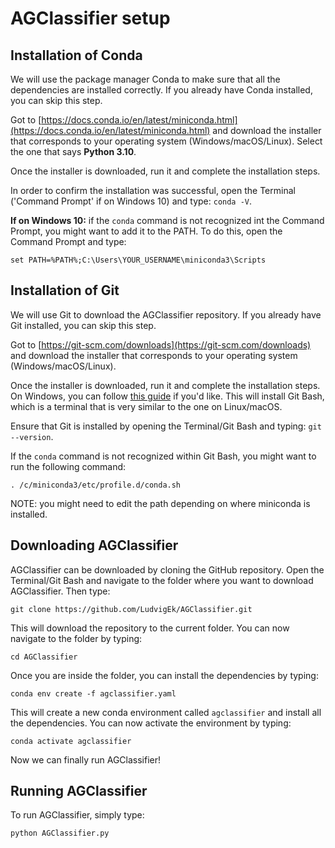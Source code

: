# AGClassifier setup

## Installation of Conda
We will use the package manager Conda to make sure that all the dependencies are installed correctly. If you already have
Conda installed, you can skip this step.

Got to [https://docs.conda.io/en/latest/miniconda.html](https://docs.conda.io/en/latest/miniconda.html) and download the
installer that corresponds to your operating system (Windows/macOS/Linux). Select the one that says **Python 3.10**.

Once the installer is downloaded, run it and complete the installation steps.

In order to confirm the installation was successful, open the Terminal ('Command Prompt' if on Windows 10) and type:
`conda -V`.

**If on Windows 10:** if the `conda` command is not recognized int the Command Prompt, you might want to add it to the PATH.
To do this, open the Command Prompt and type:
```
set PATH=%PATH%;C:\Users\YOUR_USERNAME\miniconda3\Scripts
```

## Installation of Git
We will use Git to download the AGClassifier repository. If you already have Git installed, you can skip this step.

Got to [https://git-scm.com/downloads](https://git-scm.com/downloads) and download the installer that corresponds to your
operating system (Windows/macOS/Linux).

Once the installer is downloaded, run it and complete the installation steps. On Windows, you can follow [this guide](https://www.geeksforgeeks.org/how-to-install-git-on-windows-command-line/) if
you'd like. This will install Git Bash, which is a terminal that is very similar to the one on Linux/macOS.

Ensure that Git is installed by opening the Terminal/Git Bash and typing:
`git --version`.

If the `conda` command is not recognized within Git Bash, you might want to run the following command:
```
. /c/miniconda3/etc/profile.d/conda.sh
```
NOTE: you might need to edit the path depending on where miniconda is installed.

## Downloading AGClassifier

AGClassifier can be downloaded by cloning the GitHub repository. Open the Terminal/Git Bash and
navigate to the folder where you want to download AGClassifier. Then type:
```
git clone https://github.com/LudvigEk/AGClassifier.git
```

This will download the repository to the current folder. You can now navigate to the folder by typing:
```
cd AGClassifier
```

Once you are inside the folder, you can install the dependencies by typing:
```
conda env create -f agclassifier.yaml
```

This will create a new conda environment called `agclassifier` and install all the dependencies. You can now activate the
environment by typing:

```
conda activate agclassifier
```

Now we can finally run AGClassifier!

## Running AGClassifier

To run AGClassifier, simply type:
```
python AGClassifier.py
```
